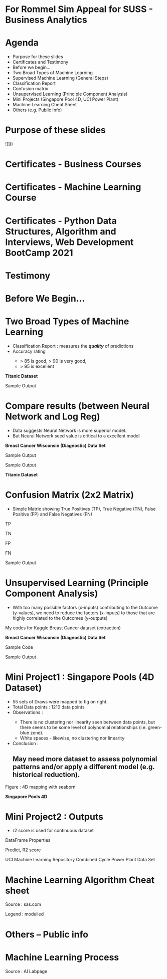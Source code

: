 </head>
<body>
<h1><b>For Rommel Sim Appeal for SUSS - Business Analytics</b></h1>
<h1 style="page-break-before:always; "><b>Agenda</b></h1>
<ul>
<li>Purpose for these slides </li>
<li>Certificates and Testimony</li>
<li>Before we begin…</li>
<li>Two Broad Types of Machine Learning</li>
<li>Supervised Machine Learning (General Steps)</li>
<li>Classification Report</li>
<li>Confusion matrix</li>
<li>Unsupervised Learning (Principle Component Analysis)</li>
<li>Mini Projects (Singapore Pool 4D, UCI Power Plant)</li>
<li>Machine Learning Cheat Sheet</li>
<li>Others (e.g. Public Info)</li>
</ul>
<h1 style="page-break-before:always; "><b>Purpose of these slides</b></h1>
![]()  
<h1 style="page-break-before:always; "><b>Certificates - Business Courses</b></h1> 
<h1 style="page-break-before:always; "><b>Certificates - Machine Learning Course</b></h1>
<h1 style="page-break-before:always; "><b>Certificates - Python Data Structures, Algorithm and Interviews, Web Development BootCamp 2021</b></h1>    
<h1 style="page-break-before:always; "><b>Testimony</b></h1>
<h1 style="page-break-before:always; "><b>Before We Begin...</b></h1>
<h1 style="page-break-before:always; "><b>Two Broad Types of Machine Learning</b></h1>  
  

<ul>
<li>Classification Report : measures the <i><b>quality</b></i> of predictions</li>
<li>Accuracy rating</li>
<ul>
<li>&gt; 85 is good, &gt; 90 is very good, </li>
<li>&gt; 95 is excellent</li>
</ul>
</ul>
<p><b>Titanic Dataset</b></p>
<p>Sample Output</p>
<h1 style="page-break-before:always; "><b>Compare results (between Neural Network and Log Reg)</b></h1>
<ul>
<li>Data suggests Neural Network is more superior model.</li>
<li>But Neural Network seed value is critical to a excellent model</li>
</ul>
<p><b>Breast Cancer Wisconsin (Diagnostic) Data Set</b></p>
<p>Sample Output</p>
<p>Sample Output</p>
<p><b>Titanic Dataset</b></p>
<h1 style="page-break-before:always; "><b>Confusion Matrix (2x2 Matrix)</b></h1>
<ul>
<li>Simple Matrix showing True Positives (TP), True Negative (TN), False Positive (FP) and False Negatives (FN)</li>
</ul>
<p>TP</p>
<p>TN</p>
<p>FP</p>
<p>FN</p>
<p>Sample Output</p>
<h1 style="page-break-before:always; "><b>Unsupervised Learning (Principle Component Analysis)</b></h1>
<ul>
<li>With too many possible factors (x-inputs) contributing to the Outcome (y-values), we need to reduce the factors (x-inputs) to those that are highly correlated to the Outcomes (y-outputs)</li>
</ul>
<p>My codes for Kaggle Breast Cancer dataset (extraction)</p>
<p><b>Breast Cancer Wisconsin (Diagnostic) Data Set</b></p>
<p>Sample Code</p>
<p>Sample Output</p>
<h1 style="page-break-before:always; ">Mini Project1 : Singapore Pools (4D Dataset)</h1>
<ul>
<li>55 sets of Draws were mapped to fig on right.</li>
<li>Total Data points : 1210 data points</li>
<li>Observations :</li>
<ul>
<li>There is no clustering nor linearity seen between data points, but there seems to be some level of polynomial relationships (i.e. green-blue zone).</li>
<li>White spaces - likewise, no clustering nor linearity</li>
</ul>
<li>Conclusion :</li>
<h2>May need more dataset to assess polynomial patterns and/or apply a different model (e.g. historical reduction).</h2>
</ul>
<p>Figure : 4D mapping with seaborn </p>
<p><b>Singapore Pools 4D</b></p>
<h1 style="page-break-before:always; ">Mini Project2 : Outputs</h1>
<ul>
<li>r2 score is used for continuous dataset</li>
</ul>
<p>DataFrame Properties</p>
<p>Predict, R2 score</p>
<p>UCI Machine Learning Repository Combined Cycle Power Plant Data Set</p>
<h1 style="page-break-before:always; ">Machine Learning Algorithm Cheat sheet</h1>
<p>Source : sas.com</p>
<p>Legend : modelled</p>
<h1 style="page-break-before:always; ">Others – Public info</h1>
<h1 style="page-break-before:always; ">Machine Learning Process</h1>
<p>Source : AI Labpage</p>
</body>
</html>
